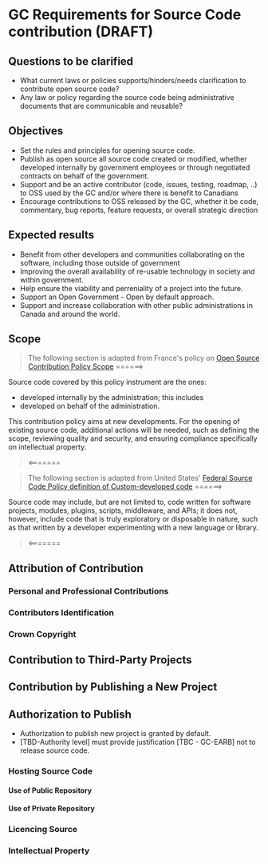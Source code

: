 # GC Requirements for Source Code contribution (DRAFT)

## Questions to be clarified

* What current laws or policies supports/hinders/needs clarification to contribute open source code?
* Any law or policy regarding the source code being administrative documents that are communicable and reusable?

## Objectives

* Set the rules and principles for opening source code.
* Publish as open source all source code created or modified, whether developed internally by government employees or through negotiated contracts on behalf of the government.
* Support and be an active contributor (code, issues, testing, roadmap, ..) to OSS used by the GC and/or where there is benefit to Canadians
* Encourage contributions to OSS released by the GC, whether it be code, commentary, bug reports, feature requests, or overall strategic direction

## Expected results

* Benefit from other developers and communities collaborating on the software, including those outside of government
* Improving the overall availability of re-usable technology in society and within government.
* Help ensure the viability and perreniality of a project into the future.
* Support an Open Government - Open by default approach.
* Support and increase collaboration with other public administrations in Canada and around the world.

## Scope

> The following section is adapted from France's policy on [Open Source Contribution Policy Scope](https://github.com/DISIC/politique-de-contribution-open-source/blob/master/introduction.en.md#scope)
======>

Source code covered by this policy instrument are the ones:

* developed internally by the administration; this includes
* developed on behalf of the administration.

This contribution policy aims at new developments. For the opening of existing source code, additional actions will be needed, such as defining the scope, reviewing quality and security, and ensuring compliance specifically on intellectual property.

> <=======

> The following section is adapted from United States' [Federal Source Code Policy definition of Custom-developed code](https://github.com/WhiteHouse/source-code-policy/blob/gh-pages/pages/Appendixa.md)
======>

Source code may include, but are not limited to, code written for software projects, modules, plugins, scripts, middleware, and APIs; it does not, however, include code that is truly exploratory or disposable in nature, such as that written by a developer experimenting with a new language or library.

> <=======

## Attribution of Contribution

### Personal and Professional Contributions

### Contributors Identification

### Crown Copyright

## Contribution to Third-Party Projects

## Contribution by Publishing a New Project

## Authorization to Publish

* Authorization to publish new project is granted by default.
* [TBD-Authority level] must provide justification [TBC - GC-EARB] not to release source code.

### Hosting Source Code

#### Use of Public Repository

#### Use of Private Repository

### Licencing Source

### Intellectual Property
